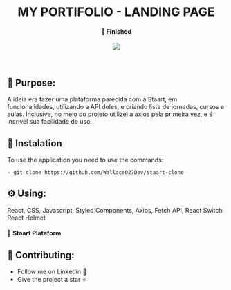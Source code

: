 <h1  align="center">MY PORTIFOLIO - LANDING PAGE</h1>

<h4 align="center">📌 Finished</h4>

<div align="center">
<img src="https://img.shields.io/static/v1?label=Projeto&message=Javascript&color=F1E05A&style=for-the-badge&logo=ghost"/>
</div>

<br>
<br>

<h2>🚀 Purpose:</h2>

<p>A ideia era fazer uma plataforma parecida com a Staart, em funcionalidades, utilizando a API deles, e criando lista de jornadas, cursos e aulas. Inclusive, no meio do projeto utilizei a axios pela primeira vez, e é incrível sua facilidade de uso.</p>

<h2>🔧 Instalation</h2>

<p>To use the application you need to use the commands:</p>

```
- git clone https://github.com/Wallace027Dev/staart-clone
```

<h2>⚙️ Using:</h2>


<p>React, CSS, Javascript, Styled Components, Axios, Fetch API, React Switch React Helmet</p>

<h4>
    <a https://github.com/Wallace027Dev/staart-clone">🔗 Staart Plataform</a>
</h4>

<h2>🤝 Contributing: </h2>

* Follow me on Linkedin 📢
* Give the project a star ⭐️
